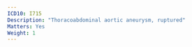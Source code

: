 ```yaml
---
ICD10: I715
Description: "Thoracoabdominal aortic aneurysm, ruptured"
Matters: Yes
Weight: 1
---
```


